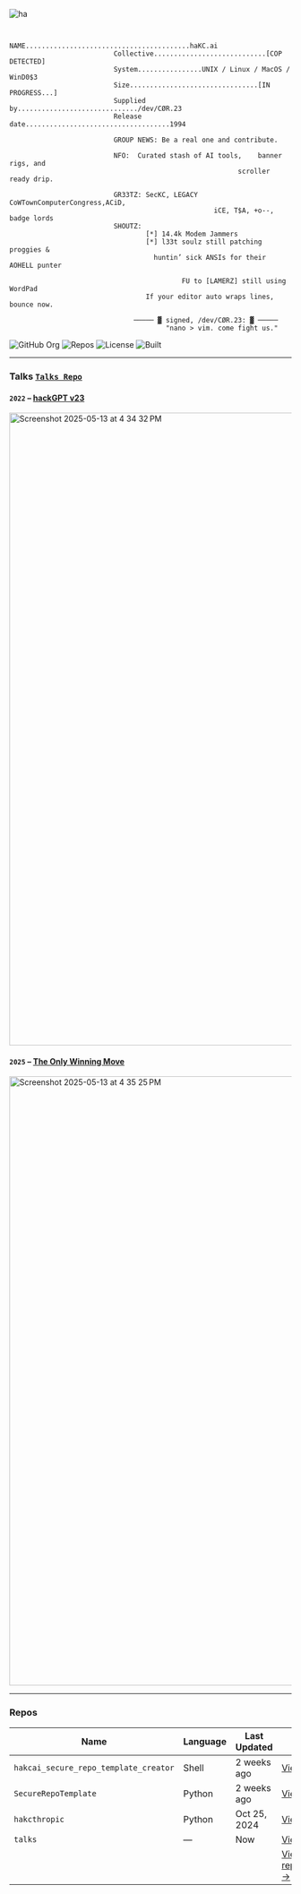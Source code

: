 
![ha](https://github.com/user-attachments/assets/222089c5-7113-41af-a87f-3a9f4f6b6b10)

```text

                          NAME.........................................haKC.ai  
                          Collective............................[COP DETECTED]
                          System................UNIX / Linux / MacOS / WinD0$3
                          Size................................[IN PROGRESS...]
                          Supplied by............................../dev/CØR.23  
                          Release date....................................1994  

                          GROUP NEWS: Be a real one and contribute.

                          NFO:  Curated stash of AI tools,    banner rigs, and  
                                                         scroller ready drip.   

                          GR33TZ: SecKC, LEGACY CoWTownComputerCongress,ACiD,
                                                   iCE, T$A, +o--, badge lords
                          SHOUTZ:
                                  [*] 14.4k Modem Jammers
                                  [*] l33t soulz still patching proggies & 
                                    huntin’ sick ANSIs for their AOHELL punter

                                           FU to [LAMERZ] still using WordPad
                                  If your editor auto wraps lines, bounce now.

                               ───── ▓ signed, /dev/CØR.23: ▓ ─────
                                       "nano > vim. come fight us."    
```


![GitHub Org](https://img.shields.io/badge/Org-haKC.ai-blueviolet)
![Repos](https://img.shields.io/badge/Public%20Repos-5-green)
![License](https://img.shields.io/badge/License-CreativeCommons-lightgrey)
![Built](https://img.shields.io/badge/Built%20With-Hacking%20Magic-black)

---

###  Talks [`Talks Repo`](https://github.com/haKC-ai/talks)

#### `2022` – [hackGPT v23](https://github.com/haKC-ai/talks/blob/main/2022-hackGPT/2023-hackGPTv23.pdf)
<img width="1130" alt="Screenshot 2025-05-13 at 4 34 32 PM" src="https://github.com/user-attachments/assets/edb7a8df-ea02-4e03-a013-0cee781af8c6" />

#### `2025` – [The Only Winning Move](https://github.com/haKC-ai/talks/blob/main/2025-TheOnlyWinningMove/2025-TheOnlyWinningMove.pdf)
<img width="1088" alt="Screenshot 2025-05-13 at 4 35 25 PM" src="https://github.com/user-attachments/assets/4df478d0-dc34-46f7-95ef-0ddaf220b9fc" />

---

### Repos

| Name | Language | Last Updated | Link |
|------|----------|--------------|------|
| `hakcai_secure_repo_template_creator` | Shell | 2 weeks ago | [View Repo](https://github.com/haKC-ai/hakcai_secure_repo_template_creator) |
| `SecureRepoTemplate` | Python | 2 weeks ago | [View Repo](https://github.com/haKC-ai/SecureRepoTemplate) |
| `hakcthropic` | Python | Oct 25, 2024 | [View Repo](https://github.com/haKC-ai/hakcthropic) |
| `talks` | — | Now | [View Repo](https://github.com/haKC-ai/talks) |
| | | | [View all repositories →](https://github.com/haKC-ai?tab=repositories) |


